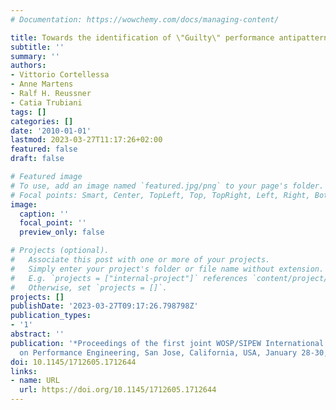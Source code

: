 ```yaml
---
# Documentation: https://wowchemy.com/docs/managing-content/

title: Towards the identification of \"Guilty\" performance antipatterns
subtitle: ''
summary: ''
authors:
- Vittorio Cortellessa
- Anne Martens
- Ralf H. Reussner
- Catia Trubiani
tags: []
categories: []
date: '2010-01-01'
lastmod: 2023-03-27T11:17:26+02:00
featured: false
draft: false

# Featured image
# To use, add an image named `featured.jpg/png` to your page's folder.
# Focal points: Smart, Center, TopLeft, Top, TopRight, Left, Right, BottomLeft, Bottom, BottomRight.
image:
  caption: ''
  focal_point: ''
  preview_only: false

# Projects (optional).
#   Associate this post with one or more of your projects.
#   Simply enter your project's folder or file name without extension.
#   E.g. `projects = ["internal-project"]` references `content/project/deep-learning/index.md`.
#   Otherwise, set `projects = []`.
projects: []
publishDate: '2023-03-27T09:17:26.798798Z'
publication_types:
- '1'
abstract: ''
publication: '*Proceedings of the first joint WOSP/SIPEW International Conference
  on Performance Engineering, San Jose, California, USA, January 28-30, 2010*'
doi: 10.1145/1712605.1712644
links:
- name: URL
  url: https://doi.org/10.1145/1712605.1712644
---
```

